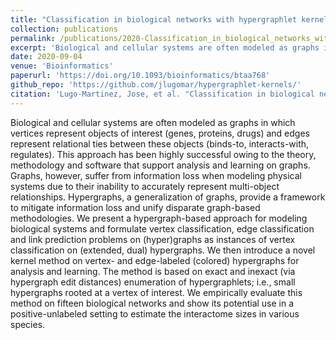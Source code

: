 ```yaml
---
title: "Classification in biological networks with hypergraphlet kernels"
collection: publications
permalink: /publications/2020-Classification_in_biological_networks_with_hypergraphlet_kernels
excerpt: 'Biological and cellular systems are often modeled as graphs in which vertices represent objects of interest (genes, proteins, drugs) and edges represent relational ties between these objects (binds-to, interacts-with, regulates). This approach has been highly successful owing to the theory, methodology and software that support analysis and learning on graphs. Graphs, however, suffer from information loss when modeling physical systems due to their inability to accurately represent multi-object relationships. Hypergraphs, a generalization of graphs, provide a framework to mitigate information loss and unify disparate graph-based methodologies. We present a hypergraph-based approach for modeling biological systems and formulate vertex classification, edge classification and link prediction problems on (hyper)graphs as instances of vertex classification on (extended, dual) hypergraphs. We then introduce a novel kernel method on vertex- and edge-labeled (colored) hypergraphs for analysis and learning. The method is based on exact and inexact (via hypergraph edit distances) enumeration of hypergraphlets; i.e., small hypergraphs rooted at a vertex of interest. We empirically evaluate this method on fifteen biological networks and show its potential use in a positive-unlabeled setting to estimate the interactome sizes in various species.'
date: 2020-09-04
venue: 'Bioinformatics'
paperurl: 'https://doi.org/10.1093/bioinformatics/btaa768'
github_repo: 'https://github.com/jlugomar/hypergraphlet-kernels/'
citation: 'Lugo-Martinez, Jose, et al. "Classification in biological networks with hypergraphlet kernels." Bioinformatics 37.7 (2021): 1000-1007.'
---
```

Biological and cellular systems are often modeled as graphs in which vertices represent objects of interest (genes, proteins, drugs) and edges represent relational ties between these objects (binds-to, interacts-with, regulates). This approach has been highly successful owing to the theory, methodology and software that support analysis and learning on graphs. Graphs, however, suffer from information loss when modeling physical systems due to their inability to accurately represent multi-object relationships. Hypergraphs, a generalization of graphs, provide a framework to mitigate information loss and unify disparate graph-based methodologies. We present a hypergraph-based approach for modeling biological systems and formulate vertex classification, edge classification and link prediction problems on (hyper)graphs as instances of vertex classification on (extended, dual) hypergraphs. We then introduce a novel kernel method on vertex- and edge-labeled (colored) hypergraphs for analysis and learning. The method is based on exact and inexact (via hypergraph edit distances) enumeration of hypergraphlets; i.e., small hypergraphs rooted at a vertex of interest. We empirically evaluate this method on fifteen biological networks and show its potential use in a positive-unlabeled setting to estimate the interactome sizes in various species.